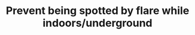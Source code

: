 ---
title: 'Prevent being spotted by flare while indoors/underground'
status: 'open'
type: 'annoyance'
game: 'bfv'
date_opened: ''
date_closed: ''
patch_opened: ''
patch_closed: ''
---